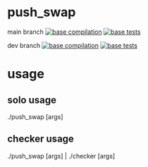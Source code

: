 # push_swap

main branch
[![base compilation](https://github.com/InsideBSITheSecond/push_swap/actions/workflows/compile.yml/badge.svg?branch=master)](https://github.com/InsideBSITheSecond/push_swap/actions/workflows/compile.yml) [![base tests](https://github.com/InsideBSITheSecond/push_swap/actions/workflows/run_tests.yml/badge.svg?branch=master)](https://github.com/InsideBSITheSecond/push_swap/actions/workflows/run_tests.yml)

dev branch
[![base compilation](https://github.com/InsideBSITheSecond/push_swap/actions/workflows/compile.yml/badge.svg?branch=dev)](https://github.com/InsideBSITheSecond/push_swap/actions/workflows/compile.yml) [![base tests](https://github.com/InsideBSITheSecond/push_swap/actions/workflows/run_tests.yml/badge.svg?branch=dev)](https://github.com/InsideBSITheSecond/push_swap/actions/workflows/run_tests.yml)

# usage
## solo usage
./push_swap [args]
## checker usage
./push_swap [args] | ./checker [args]
